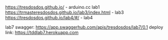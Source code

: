 



https://tresdosdos.github.io/ - arduino.cc lab1
<br/>
https://trmasteresdosdos.github.io/lab3/index.html - lab3
<br/>
https://tresdosdos.github.io/lab4/#/ - lab4

lab7
swagger: https://app.swaggerhub.com/apis/tresdosdos/lab7/0.1
deploy link: https://tddlab7.herokuapp.com
